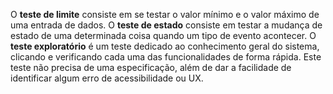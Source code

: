 O **teste de limite** consiste em se testar o valor mínimo e o valor máximo de uma entrada de dados.
O **teste de estado** consiste em testar a mudança de estado de uma determinada coisa quando um tipo de evento acontecer.
 O **teste exploratório** é um teste dedicado ao conhecimento geral do sistema, clicando e verificando cada uma das funcionalidades de forma rápida. Este teste não precisa de uma especificação, além de dar a facilidade de identificar algum erro de acessibilidade ou UX.